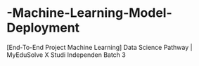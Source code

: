 # -Machine-Learning-Model-Deployment
[End-To-End Project Machine Learning] Data Science Pathway | MyEduSolve X Studi Independen Batch 3
